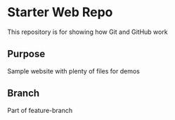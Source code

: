 # Starter Web Repo

This repository is for showing how Git and GitHub work

## Purpose

Sample website with plenty of files for demos

## Branch

Part of feature-branch